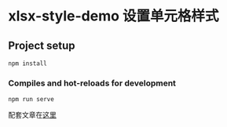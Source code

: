 # xlsx-style-demo 设置单元格样式

## Project setup
```
npm install
```

### Compiles and hot-reloads for development
```
npm run serve
```

配套文章在[这里](https://www.jianshu.com/p/e927f3afae54)
